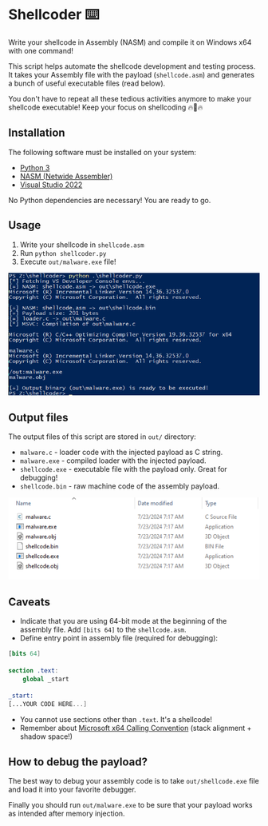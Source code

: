 # Shellcoder  ⌨️

Write your shellcode in Assembly (NASM) and compile it on Windows x64 with one command!

This script helps automate the shellcode development and testing process. It takes your Assembly file with the payload (`shellcode.asm`) and generates a bunch of useful executable files (read below).

You don't have to repeat all these tedious activities anymore to make your shellcode executable! Keep your focus on shellcoding 🔥🐚🔥

## Installation

The following software must be installed on your system:

- [Python 3](https://www.python.org/downloads/)
- [NASM (Netwide Assembler)](https://www.nasm.us/)
- [Visual Studio 2022](https://visualstudio.microsoft.com/)

No Python dependencies are necessary! You are ready to go.

## Usage

1. Write your shellcode in `shellcode.asm`
2. Run `python shellcoder.py`
3. Execute `out/malware.exe` file!

![shellcoder.py command line output](/_img/shellcoder-cli.png)

## Output files

The output files of this script are stored in `out/` directory:

- `malware.c` - loader code with the injected payload as C string.
- `malware.exe` - compiled loader with the injected payload.
- `shellcode.exe` - executable file with the payload only. Great for debugging!
- `shellcode.bin` - raw machine code of the assembly payload.

![shellcoder.py output files](/_img/shellcoder-output.png)

## Caveats

- Indicate that you are using 64-bit mode at the beginning of the assembly file. Add `[bits 64]` to the `shellcode.asm`.
- Define entry point in assembly file (required for debugging):

```nasm
[bits 64]

section .text:
    global _start

_start:
[...YOUR CODE HERE...]
```

- You cannot use sections other than `.text`. It's a shellcode!
- Remember about [Microsoft x64 Calling Convention](https://learn.microsoft.com/en-us/cpp/build/x64-calling-convention?view=msvc-170) (stack alignment + shadow space!)

## How to debug the payload?

The best way to debug your assembly code is to take `out/shellcode.exe` file and load it into your favorite debugger.

Finally you should run `out/malware.exe` to be sure that your payload works as intended after memory injection.
